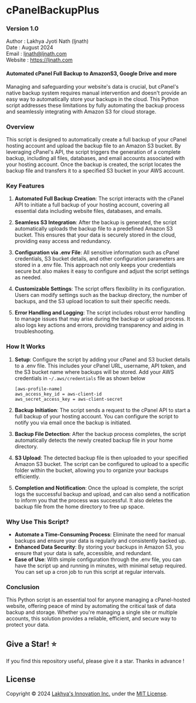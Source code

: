 # cPanelBackupPlus
### Version 1.0
Author : Lakhya Jyoti Nath (ljnath)<br>
Date : August 2024<br>
Email : ljnath@ljnath.com<br>
Website : https://ljnath.com

#### Automated cPanel Full Backup to AmazonS3, Google Drive and more
Managing and safeguarding your website's data is crucial, but cPanel's native backup system requires manual intervention and doesn't provide an easy way to automatically store your backups in the cloud. This Python script addresses these limitations by fully automating the backup process and seamlessly integrating with Amazon S3 for cloud storage.

### Overview
This script is designed to automatically create a full backup of your cPanel hosting account and upload the backup file to an Amazon S3 bucket. By leveraging cPanel's API, the script triggers the generation of a complete backup, including all files, databases, and email accounts associated with your hosting account. Once the backup is created, the script locates the backup file and transfers it to a specified S3 bucket in your AWS account.

### Key Features
1. **Automated Full Backup Creation**: The script interacts with the cPanel API to initiate a full backup of your hosting account, covering all essential data including website files, databases, and emails.
   
2. **Seamless S3 Integration**: After the backup is generated, the script automatically uploads the backup file to a predefined Amazon S3 bucket. This ensures that your data is securely stored in the cloud, providing easy access and redundancy.

3. **Configuration via .env File**: All sensitive information such as cPanel credentials, S3 bucket details, and other configuration parameters are stored in a .env file. This approach not only keeps your credentials secure but also makes it easy to configure and adjust the script settings as needed.

4. **Customizable Settings**: The script offers flexibility in its configuration. Users can modify settings such as the backup directory, the number of backups, and the S3 upload location to suit their specific needs.

5. **Error Handling and Logging**: The script includes robust error handling to manage issues that may arise during the backup or upload process. It also logs key actions and errors, providing transparency and aiding in troubleshooting.


### How It Works
1. **Setup**: Configure the script by adding your cPanel and S3 bucket details to a .env file. This includes your cPanel URL, username, API token, and the S3 bucket name where backups will be stored. Add your AWS credentials in `~/.aws/credentials` file as shown below
    ```
    [aws-profile-name]
    aws_access_key_id = aws-client-id
    aws_secret_access_key = aws-client-secret
    ```

3. **Backup Initiation**: The script sends a request to the cPanel API to start a full backup of your hosting account. You can configure the script to notify you via email once the backup is initiated.

4. **Backup File Detection**: After the backup process completes, the script automatically detects the newly created backup file in your home directory.

5. **S3 Upload**: The detected backup file is then uploaded to your specified Amazon S3 bucket. The script can be configured to upload to a specific folder within the bucket, allowing you to organize your backups efficiently.

6. **Completion and Notification**: Once the upload is complete, the script logs the successful backup and upload, and can also send a notification to inform you that the process was successful.  It also deletes the backup file from the home directory to free up space.

### Why Use This Script?
* **Automate a Time-Consuming Process**: Eliminate the need for manual backups and ensure your data is regularly and consistently backed up.
* **Enhanced Data Security**: By storing your backups in Amazon S3, you ensure that your data is safe, accessible, and redundant.
* **Ease of Use**: With simple configuration through the .env file, you can have the script up and running in minutes, with minimal setup required. You can set up a cron job to run this script at regular intervals.


### Conclusion
This Python script is an essential tool for anyone managing a cPanel-hosted website, offering peace of mind by automating the critical task of data backup and storage. Whether you're managing a single site or multiple accounts, this solution provides a reliable, efficient, and secure way to protect your data.


## Give a Star! ⭐️

If you find this repository useful, please give it a star.
Thanks in advance !

## License

Copyright © 2024 [Lakhya's Innovation Inc.](https://ljnath.com) under the [MIT License](https://github.com/ljnath/cPanelToS3/blob/master/LICENSE).
